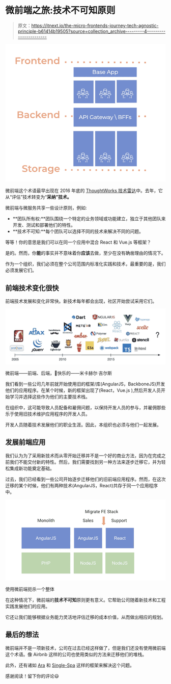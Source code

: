 # 微前端之旅:技术不可知原则

> 原文：<https://itnext.io/the-micro-frontends-journey-tech-agnostic-principle-b61414b19505?source=collection_archive---------4----------------------->

![](img/c5a86aad937514db44dadcbae232fcb4.png)

微前端这个术语最早出现在 2016 年底的 [ThoughtWorks 技术雷达](https://micro-frontends.org/)中。去年，它从“评估”技术转变为“**采纳”技术。**

微前端与微服务共享一些设计原则，例如:

*   **团队所有权:**团队围绕一个特定的业务领域或功能建立，独立于其他团队来开发、测试和部署他们的特性。
*   **技术不可知:**每个团队可以选择不同的技术来解决不同的问题。

等等！你的意思是我们可以在同一个应用中混合 React 和 Vue.js 等框架？

是的。然而，你**能**的事实并不意味着你**应该**去做，至少在没有确凿理由的情况下。

作为一个组织，我们必须在整个公司范围内标准化实践和技术，最重要的是，我们必须发展它们。

## 前端技术变化很快

前端技术发展和变化非常快。新技术每年都会出现，社区开始尝试采用它们。

![](img/7da244e62f05a5f65b2e7f0361c1ab39.png)

微前端——前端、后端，🌈快乐的——米卡赫尔·吉尔斯

我们看到一些公司几年前就开始使用旧的框架/库(AngularJS，BackboneJS)开发他们的应用程序。在某个时候，新的框架出现了(React，Vue.js ),然后开发人员开始学习并选择这些作为他们的主要技术栈。

在组织中，这可能导致人员配备和雇佣问题，以保持开发人员的参与，并雇佣那些乐于使用旧技术维护应用程序的开发人员。

开发人员随着技术发展他们的职业生涯。因此，本组织也必须与他们一起发展。

## 发展前端应用

我们认为为了采用新技术而从零开始迁移并不是一个好的商业方法，因为在完成之前我们不能交付新的特性。然后，我们需要找到另一种方法来逐步迁移它，并为轻松集成新功能奠定基础。

过去，我们已经看到一些公司开始逐步迁移他们的旧前端应用程序。然而，在这次迁移的某个时候，他们有两种技术(AngularJS，React)共存于同一个应用程序中。

![](img/abf2ac90c050dbc828347ceb38898a06.png)

使用微前端扼杀一个整体

在这种情况下，微前端的**技术不可知**原则更有意义。它帮助公司随着新技术和工程实践发展他们的应用。

它还让我们能够根据业务能力灵活地评估迁移的成本价值，从而做出相应的规划。

## 最后的想法

微前端并不是一项新技术，公司在过去已经这样做了，但是我们还没有使用微前端这个术语。像 Airbnb 这样的公司也使用类似的方法来迁移他们的堆栈。

此外，还有诸如 [Ara](https://ara-framework.github.io/website/) 和 [Single-Spa](https://single-spa.js.org/) 这样的框架来解决这个问题。

感谢阅读！留下你的评论😃